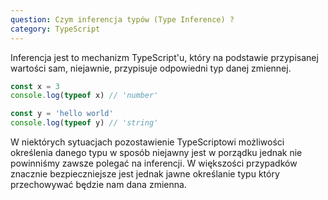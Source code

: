 ```yaml
---
question: Czym inferencja typów (Type Inference) ?
category: TypeScript
---
```


Inferencja jest to mechanizm TypeScript'u, który na podstawie przypisanej wartości sam, niejawnie,
przypisuje odpowiedni typ danej zmiennej. 

```typescript
const x = 3
console.log(typeof x) // 'number'

const y = 'hello world'
console.log(typeof y) // 'string'
```

W niektórych sytuacjach pozostawienie TypeScriptowi możliwości określenia danego typu w sposób niejawny
jest w porządku jednak nie powinniśmy zawsze polegać na inferencji. W większości przypadków znacznie
bezpieczniejsze jest jednak jawne określanie typu który przechowywać będzie nam dana zmienna. 